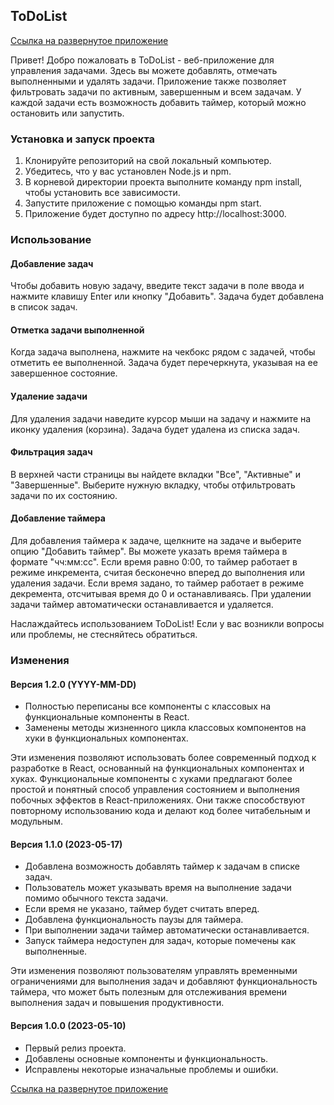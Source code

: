 ## ToDoList 
[Ссылка на развернутое приложение](https://todokata-dima-gorunov.vercel.app)

Привет! Добро пожаловать в ToDoList - веб-приложение для управления задачами. Здесь вы можете добавлять, отмечать выполненными и удалять задачи. Приложение также позволяет фильтровать задачи по активным, завершенным и всем задачам. У каждой задачи есть возможность добавить таймер, который можно остановить или запустить.

### Установка и запуск проекта
1. Клонируйте репозиторий на свой локальный компьютер.
2. Убедитесь, что у вас установлен Node.js и npm.
3. В корневой директории проекта выполните команду npm install, чтобы установить все зависимости.
4. Запустите приложение с помощью команды npm start.
5. Приложение будет доступно по адресу http://localhost:3000.
### Использование
#### Добавление задач
Чтобы добавить новую задачу, введите текст задачи в поле ввода и нажмите клавишу Enter или кнопку "Добавить". Задача будет добавлена в список задач.

#### Отметка задачи выполненной
Когда задача выполнена, нажмите на чекбокс рядом с задачей, чтобы отметить ее выполненной. Задача будет перечеркнута, указывая на ее завершенное состояние.

#### Удаление задачи
Для удаления задачи наведите курсор мыши на задачу и нажмите на иконку удаления (корзина). Задача будет удалена из списка задач.

#### Фильтрация задач
В верхней части страницы вы найдете вкладки "Все", "Активные" и "Завершенные". Выберите нужную вкладку, чтобы отфильтровать задачи по их состоянию.

#### Добавление таймера
Для добавления таймера к задаче, щелкните на задаче и выберите опцию "Добавить таймер". Вы можете указать время таймера в формате "чч:мм:сс". Если время равно 0:00, то таймер работает в режиме инкремента, считая бесконечно вперед до выполнения или удаления задачи. Если время задано, то таймер работает в режиме декремента, отсчитывая время до 0 и останавливаясь. При удалении задачи таймер автоматически останавливается и удаляется.

Наслаждайтесь использованием ToDoList! Если у вас возникли вопросы или проблемы, не стесняйтесь обратиться.

### Изменения

#### Версия 1.2.0 (YYYY-MM-DD)

- Полностью переписаны все компоненты с классовых на функциональные компоненты в React.
- Заменены методы жизненного цикла классовых компонентов на хуки в функциональных компонентах.

Эти изменения позволяют использовать более современный подход к разработке в React, основанный на функциональных компонентах и хуках. Функциональные компоненты с хуками предлагают более простой и понятный способ управления состоянием и выполнения побочных эффектов в React-приложениях. Они также способствуют повторному использованию кода и делают код более читабельным и модульным.

#### Версия 1.1.0 (2023-05-17)

- Добавлена возможность добавлять таймер к задачам в списке задач.
- Пользователь может указывать время на выполнение задачи помимо обычного текста задачи.
- Если время не указано, таймер будет считать вперед.
- Добавлена функциональность паузы для таймера.
- При выполнении задачи таймер автоматически останавливается.
- Запуск таймера недоступен для задач, которые помечены как выполненные.

Эти изменения позволяют пользователям управлять временными ограничениями для выполнения задач и добавляют функциональность таймера, что может быть полезным для отслеживания времени выполнения задач и повышения продуктивности.

#### Версия 1.0.0 (2023-05-10)

- Первый релиз проекта.
- Добавлены основные компоненты и функциональность.
- Исправлены некоторые изначальные проблемы и ошибки.

[Ссылка на развернутое приложение](https://todokata-dima-gorunov.vercel.app)